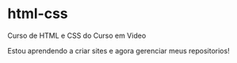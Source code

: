 # html-css
Curso de HTML e CSS do Curso em Video

Estou aprendendo a criar sites e agora gerenciar meus repositorios!